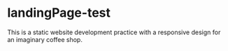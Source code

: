 # landingPage-test
This is a static website development practice with a responsive design for an imaginary coffee shop.
